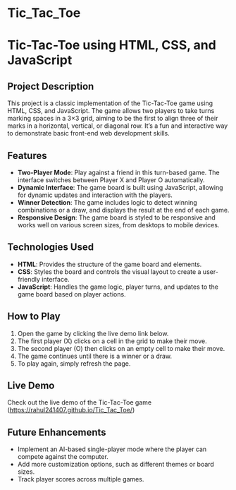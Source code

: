 # Tic_Tac_Toe

# Tic-Tac-Toe using HTML, CSS, and JavaScript

## Project Description

This project is a classic implementation of the Tic-Tac-Toe game using HTML, CSS, and JavaScript. The game allows two players to take turns marking spaces in a 3×3 grid, aiming to be the first to align three of their marks in a horizontal, vertical, or diagonal row. It’s a fun and interactive way to demonstrate basic front-end web development skills.

## Features

- **Two-Player Mode**: Play against a friend in this turn-based game. The interface switches between Player X and Player O automatically.
- **Dynamic Interface**: The game board is built using JavaScript, allowing for dynamic updates and interaction with the players.
- **Winner Detection**: The game includes logic to detect winning combinations or a draw, and displays the result at the end of each game.
- **Responsive Design**: The game board is styled to be responsive and works well on various screen sizes, from desktops to mobile devices.

## Technologies Used

- **HTML**: Provides the structure of the game board and elements.
- **CSS**: Styles the board and controls the visual layout to create a user-friendly interface.
- **JavaScript**: Handles the game logic, player turns, and updates to the game board based on player actions.

## How to Play

1. Open the game by clicking the live demo link below.
2. The first player (X) clicks on a cell in the grid to make their move.
3. The second player (O) then clicks on an empty cell to make their move.
4. The game continues until there is a winner or a draw.
5. To play again, simply refresh the page.

## Live Demo

Check out the live demo of the Tic-Tac-Toe game (https://rahul241407.github.io/Tic_Tac_Toe/)

## Future Enhancements

- Implement an AI-based single-player mode where the player can compete against the computer.
- Add more customization options, such as different themes or board sizes.
- Track player scores across multiple games.

